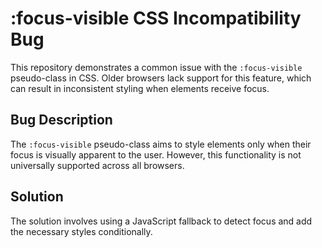 # :focus-visible CSS Incompatibility Bug

This repository demonstrates a common issue with the `:focus-visible` pseudo-class in CSS.  Older browsers lack support for this feature, which can result in inconsistent styling when elements receive focus.

## Bug Description

The `:focus-visible` pseudo-class aims to style elements only when their focus is visually apparent to the user.  However, this functionality is not universally supported across all browsers.

## Solution

The solution involves using a JavaScript fallback to detect focus and add the necessary styles conditionally.